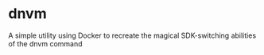 # dnvm
A simple utility using Docker to recreate the magical SDK-switching abilities of the dnvm command
